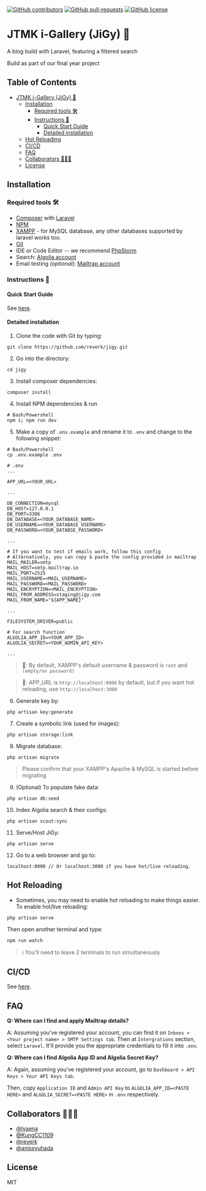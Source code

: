 [![GitHub contributors](https://img.shields.io/github/contributors/Naereen/StrapDown.js.svg)](https://gitHub.com/reverk/jigy/graphs/contributors/)
[![GitHub pull-requests](https://img.shields.io/github/issues-pr/Naereen/StrapDown.js.svg)](https://gitHub.com/reverk/jigy/pull/)
[![GitHub license](https://img.shields.io/github/license/Naereen/StrapDown.js.svg)](https://github.com/reverk/jigy/blob/master/LICENSE)


# JTMK i-Gallery (JiGy) 📑

A blog build with Laravel, featuring a filtered search

Build as part of our final year project

## Table of Contents
- [JTMK i-Gallery (JiGy) 📑](#jtmk-i-gallery-jigy-)
  * [Installation](#installation)
    + [Required tools 🛠](#required-tools-)
    + [Instructions 📜](#instructions-)
      - [Quick Start Guide](#quick-start-guide)
      - [Detailed installation](#detailed-installation)
  * [Hot Reloading](#hot-reloading)
  * [CI/CD](#cicd)
  * [FAQ](#faq)
  * [Collaborators 👨🏻‍💻](#collaborators-)
  * [License](#license)

## Installation
### **Required tools 🛠**
- [Composer](https://getcomposer.org/) with [Laravel](https://laravel.com/)
- [NPM](https://www.npmjs.com/get-npm)
- [XAMPP](https://www.apachefriends.org/index.html) - for MySQL database, any other databases supported by laravel works too.
- [Git](https://git-scm.com/)
- IDE or Code Editor -- we recommend [PhpStorm](https://www.jetbrains.com/phpstorm/)
- Search: [Algolia account](https://www.algolia.com/)
- Email testing _(optional)_: [Mailtrap account](https://mailtrap.io/)


### **Instructions 📜**
#### Quick Start Guide
See [here](https://github.com/reverk/jigy/blob/master/docs/QSG.md).
#### Detailed installation
1. Clone the code with Git by typing:
```
git clone https://github.com/reverk/jigy.git
```
2. Go into the directory:
```
cd jigy
```
3. Install composer dependencies:
```
composer install
```
4. Install NPM dependencies & run
```
# Bash/Powershell
npm i; npm run dev
```
5. Make a copy of `.env.example` and rename it to `.env` and change to the following snippet:
```
# Bash/Powershell
cp .env.example .env
```
```
# .env
...

APP_URL=<YOUR_URL>

...

DB_CONNECTION=mysql
DB_HOST=127.0.0.1
DB_PORT=3306
DB_DATABASE=<YOUR_DATABASE_NAME>
DB_USERNAME=<YOUR_DATABASE_USERNAME>
DB_PASSWORD=<YOUR_DATABSE_PASSWORD>

...

# If you want to test if emails work, follow this config
# Alternatively, you can copy & paste the config provided in mailtrap
MAIL_MAILER=smtp
MAIL_HOST=smtp.mailtrap.io
MAIL_PORT=2525
MAIL_USERNAME=<MAIL_USERNAME>
MAIL_PASSWORD=<MAIL_PASSWORD>
MAIL_ENCRYPTION=<MAIL_ENCRYPTION>
MAIL_FROM_ADDRESS=staging@jigy.com
MAIL_FROM_NAME="${APP_NAME}"

...

FILESYSTEM_DRIVER=public

# For search function
ALGOLIA_APP_ID=<YOUR_APP_ID>
ALGOLIA_SECRET=<YOUR_ADMIN_API_KEY>

...
```
> 📝: By default, XAMPP's default username & password is `root` and `(empty/no password)`

> 📝: APP_URL is `http://localhost:8000` by default, but if you want hot reloading, use `http://localhost:3000`

6. Generate key by:
```
php artisan key:generate
```
7. Create a symbolic link (used for images): 
```
php artisan storage:link
```
8. Migrate database:
```
php artisan migrate
```
> Please confirm that your XAMPP's Apache & MySQL is started before migrating
9. (Optional) To populate fake data:
```
php artisan db:seed
```
10. Index Algolia search & their configs:
```
php artisan scout:sync
```
11. Serve/Host JiGy:
```
php artisan serve
```
12. Go to a web browser and go to:
```
localhost:8000 // Or localhost:3000 if you have hot/live reloading.
```

## Hot Reloading
- Sometimes, you may need to enable hot reloading to make things easier. To enable hot/live reloading:
```
php artisan serve
```
Then open another terminal and type:
```
npm run watch
```
> ℹ You'll need to leave 2 terminals to run simultaneously   

## CI/CD
See [here](https://github.com/reverk/jigy/blob/master/docs/ci.md).

## FAQ
**Q: Where can I find and apply Mailtrap details?**

A: Assuming you've registered your account, you can find it on `Inboxs > <Your project name> > SMTP Settings tab`. 
Then at `Intergrations` section, select `Laravel`. 
It'll provide you the appropriate credentials to fill it into `.env`.

**Q: Where can I find Algolia App ID and Algolia Secret Key?**

A: Again, assuming you've registered your account, go to `Dashboard > API Keys > Your API Keys tab`.

Then, copy `Application ID` and `Admin API Key` to `ALGOLIA_APP_ID=<PASTE HERE>` and `ALGOLIA_SECRET=<PASTE HERE>` in `.env` respectively.

## Collaborators 👨🏻‍💻
- [@lyaena](https://github.com/lyaena)
- [@KungCC1109](https://github.com/KungCC1109)
- [@reverk](https://github.com/reverk)
- [@anissyuhada](https://github.com/anissyuhada)

## License
MIT

